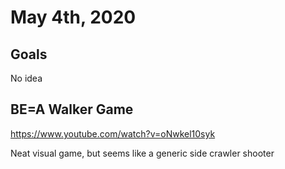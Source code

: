 # May 4th, 2020

## Goals

No idea


## BE=A Walker Game

https://www.youtube.com/watch?v=oNwkel10syk

Neat visual game, but seems like a generic side crawler shooter